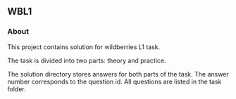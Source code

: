 ## WBL1

### About

This project contains solution for wildberries L1 task. 

The task is divided into two parts: theory and practice.

The solution directory stores answers for both parts of the task. The answer number corresponds to the question id. All questions are listed in the task folder.